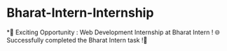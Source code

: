 # Bharat-Intern-Internship
*🚀 Exciting Opportunity : Web Development Internship at Bharat Intern ! 🌐 Successfully completed the Bharat Intern task !🚀 
